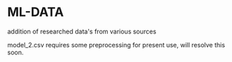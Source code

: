 # ML-DATA
addition of researched data's from various sources

model_2.csv requires some preprocessing for present use, will resolve this soon.
